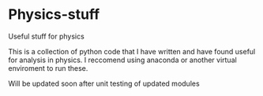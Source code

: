 # Physics-stuff
Useful stuff for physics

This is a collection of python code that I have written and have found useful for analysis in physics. I reccomend using anaconda or another virtual enviroment to run these.

Will be updated soon after unit testing of updated modules
